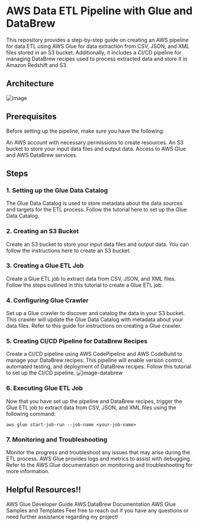 # AWS Data ETL Pipeline with Glue and DataBrew
This repository provides a step-by-step guide on creating an AWS pipeline for data ETL using AWS Glue for data extraction from CSV, JSON, and XML files stored in an S3 bucket. Additionally, it includes a CI/CD pipeline for managing DataBrew recipes used to process extracted data and store it in Amazon Redshift and S3.
## Architecture
![image](https://user-images.githubusercontent.com/92472791/236751927-ed4e65cf-4d2f-4101-a9f8-7c2f283ac29a.png)

## Prerequisites
Before setting up the pipeline, make sure you have the following:

An AWS account with necessary permissions to create resources.
An S3 bucket to store your input data files and output data.
Access to AWS Glue and AWS DataBrew services.

## Steps
### 1. Setting up the Glue Data Catalog

The Glue Data Catalog is used to store metadata about the data sources and targets for the ETL process. Follow the tutorial here to set up the Glue Data Catalog.

### 2. Creating an S3 Bucket
Create an S3 bucket to store your input data files and output data. You can follow the instructions here to create an S3 bucket.

### 3. Creating a Glue ETL Job
Create a Glue ETL job to extract data from CSV, JSON, and XML files. Follow the steps outlined in this tutorial to create a Glue ETL job.

### 4. Configuring Glue Crawler
Set up a Glue crawler to discover and catalog the data in your S3 bucket. This crawler will update the Glue Data Catalog with metadata about your data files. Refer to this guide for instructions on creating a Glue crawler.

### 5. Creating CI/CD Pipeline for DataBrew Recipes
Create a CI/CD pipeline using AWS CodePipeline and AWS CodeBuild to manage your DataBrew recipes. This pipeline will enable version control, automated testing, and deployment of DataBrew recipes. Follow this tutorial to set up the CI/CD pipeline.
![image-databrew](https://user-images.githubusercontent.com/92472791/236751871-1cc7ab53-0431-474a-8e16-48c8be41a8ab.jpg)

### 6. Executing Glue ETL Job
Now that you have set up the pipeline and DataBrew recipes, trigger the Glue ETL job to extract data from CSV, JSON, and XML files using the following command:

`aws glue start-job-run --job-name <your-job-name>`

### 7. Monitoring and Troubleshooting
Monitor the progress and troubleshoot any issues that may arise during the ETL process. AWS Glue provides logs and metrics to assist with debugging. Refer to the AWS Glue documentation on monitoring and troubleshooting for more information.

## Helpful Resources!!
AWS Glue Developer Guide
AWS DataBrew Documentation
AWS Glue Samples and Templates
Feel free to reach out if you have any questions or need further assistance regarding my project!
